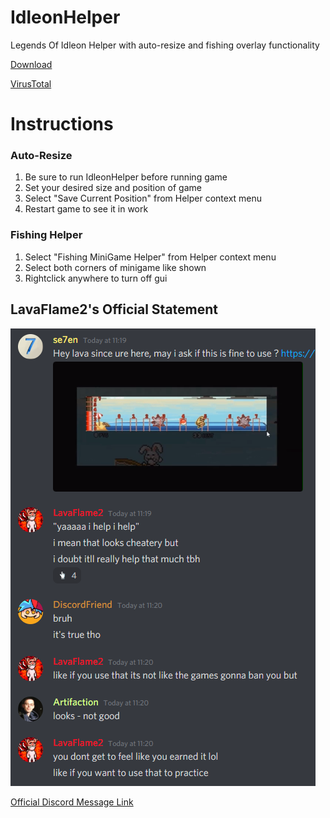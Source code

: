 # IdleonHelper
Legends Of Idleon Helper with auto-resize and fishing overlay functionality

[Download](https://github.com/se7enek/IdleonHelper/releases/tag/v.1.0.0)

[VirusTotal](https://www.virustotal.com/gui/file/0f9c17bafcb61b6cfb7426aa52287ad433924dd3668db8676455a17d6b4f6081/detection)


# Instructions
### Auto-Resize
1) Be sure to run IdleonHelper before running game
2) Set your desired size and position of game
3) Select "Save Current Position" from Helper context menu
4) Restart game to see it in work

### Fishing Helper
1) Select "Fishing MiniGame Helper" from Helper context menu
2) Select both corners of minigame like shown
3) Rightclick anywhere to turn off gui


## LavaFlame2's Official Statement

![LavaStatement](https://github.com/se7enek/IdleonHelper/blob/main/LavaFlame2_Statement.png?raw=true)

[Official Discord Message Link](https://discord.com/channels/437797104786604034/738868424813445172/861536797221715968)
